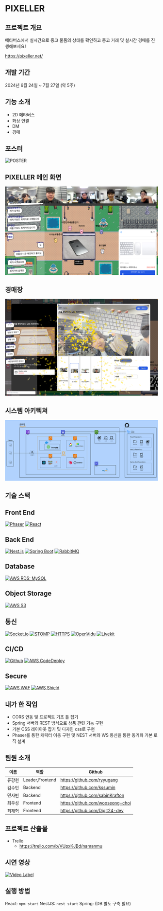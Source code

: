 # PIXELLER

## 프로젝트 개요
메타버스에서 실시간으로 중고 물품의 상태를 확인하고 중고 거래 및 실시간 경매를 진행해보세요!

https://pixeller.net/

## 개발 기간
2024년 6월 24일 ~ 7월 27일 (약 5주)

## 기능 소개

- 2D 메타버스
- 화상 연결
- DM
- 경매

## 포스터

<img src="./img/POSTER.png" alt="POSTER">

## PIXELLER 메인 화면

<img src="./img/픽셀러 UI.png">

## 경매장

<img src="./img/경매장 사진.png">

## 시스템 아키텍쳐

<img src="./img/Mixed Architecture.png">

## 기술 스택
## Front End

[![Phaser](https://img.shields.io/badge/Phaser-3.55.2-FAA61A?style=flat&logo=phaser)](https://phaser.io/)
[![React](https://img.shields.io/badge/React-17.0.2-61DAFB?style=flat&logo=react)](https://reactjs.org/)

## Back End

[![Nest.js](https://img.shields.io/badge/Nest.js-7.6.15-E0234E?style=flat&logo=nestjs)](https://nestjs.com/)
[![Spring Boot](https://img.shields.io/badge/Spring%20Boot-2.5.4-6DB33F?style=flat&logo=springboot)](https://spring.io/projects/spring-boot)
[![RabbitMQ](https://img.shields.io/badge/RabbitMQ-3.8.16-FF6600?style=flat&logo=rabbitmq)](https://www.rabbitmq.com/)

## Database

[![AWS RDS: MySQL](https://img.shields.io/badge/AWS%20RDS-MySQL-527FFF?style=flat&logo=amazonaws)](https://aws.amazon.com/rds/)

## Object Storage

[![AWS S3](https://img.shields.io/badge/AWS%20S3-569A31?style=flat&logo=amazonaws)](https://aws.amazon.com/s3/)

## 통신

[![Socket.io](https://img.shields.io/badge/Socket.io-4.1.2-010101?style=flat&logo=socket.io)](https://socket.io/)
[![STOMP](https://img.shields.io/badge/STOMP-1.2-010101?style=flat&logo=stomp)](https://stomp.github.io/stomp-specification-1.2.html)
[![HTTPS](https://img.shields.io/badge/HTTPS-2.0-0058B0?style=flat&logo=https)](https://developer.mozilla.org/ko/docs/Web/HTTP/HTTPS)
[![OpenVidu](https://img.shields.io/badge/OpenVidu-2.17.0-3A3A3A?style=flat&logo=openvidu)](https://openvidu.io/)
[![Livekit](https://img.shields.io/badge/Livekit-1.2-8D8D8D?style=flat&logo=livekit)](https://docs.livekit.io/)

## CI/CD

[![Github](https://img.shields.io/badge/Github-Actions-181717?style=flat&logo=github)](https://github.com/features/actions)
[![AWS CodeDeploy](https://img.shields.io/badge/AWS%20CodeDeploy-527FFF?style=flat&logo=amazonaws)](https://aws.amazon.com/codedeploy/)

## Secure

[![AWS WAF](https://img.shields.io/badge/AWS%20WAF-527FFF?style=flat&logo=amazonaws)](https://aws.amazon.com/waf/)
[![AWS Shield](https://img.shields.io/badge/AWS%20Shield-527FFF?style=flat&logo=amazonaws)](https://aws.amazon.com/shield/)

## 내가 한 작업
- CORS 연동 및 프로젝트 기초 틀 잡기
-  Spring 서버와 REST 방식으로 상품 관련 기능 구현
- 기본 CSS 레이아웃 잡기 및 디자인 css로 구현
- Phaser를 통한 캐릭터 이동 구현 및 NEST 서버와 WS 통신을 통한 동기화 기본 로직 설계

## 팀원 소개

|이름   |역할               |Github                             |
|-------|------------------|-----------------------------------|
|류강현 |Leader,Frontend    |https://github.com/ryyugang        |
|김수민 |Backend            |https://github.com/kssumin         |
|민사빈 |Backend            |https://github.com/sabinKrafton    |
|최우성 |Frontend           |https://github.com/wooseong-choi   |
|최재혁 |Frontend           |https://github.com/Digit24-dev     |

## 프로젝트 산출물

- Trello
    - https://trello.com/b/VUpxKJBd/namanmu

## 시연 영상
[![Video Label](http://img.youtube.com/vi/awCNAZ6LixU/0.jpg)](https://youtu.be/awCNAZ6LixU)

## 실행 방법

React: `npm start`
NestJS: `nest start`
Spring:
(DB 별도 구축 필요)
